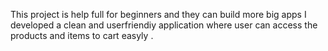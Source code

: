 This project is help full for beginners and they can build more big apps
 I developed a clean and userfriendiy application where user can access the products and items to cart easyly .
  
